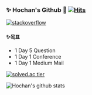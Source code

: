 ### ✨ Hochan's Github 👋 [![Hits](https://hits.seeyoufarm.com/api/count/incr/badge.svg?url=https%3A%2F%2Fgithub.com%2Fhochan222%2F&count_bg=%2379C83D&title_bg=%23555555&icon=&icon_color=%23E7E7E7&title=hits&edge_flat=false)](https://hits.seeyoufarm.com) 

[![stackoverflow](https://img.shields.io/badge/StackOverFlow-black?logo=stackoverflow)](https://stackoverflow.com/users/9591511/hochan)

#### ✨목표  

- 1 Day 5 Question  
- 1 Day 1 Conference  
- 1 Day 1 Medium Mail 

[![solved.ac tier](http://mazassumnida.wtf/api/generate_badge?boj=egas)](https://solved.ac/egas)

![Hochan's github stats](https://github-readme-stats.vercel.app/api?username=hochan222&show_icons=true)

<!--
**hochan222/hochan222** is a ✨ _special_ ✨ repository because its `README.md` (this file) appears on your GitHub profile.

Here are some ideas to get you started:

- 🔭 I’m currently working on ...
- 🌱 I’m currently learning ...
- 👯 I’m looking to collaborate on ...
- 🤔 I’m looking for help with ...
- 💬 Ask me about ...
- 📫 How to reach me: ...
- 😄 Pronouns: ...
- ⚡ Fun fact: ...
-->
